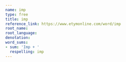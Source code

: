 ```yaml
---
name: imp
type: free
title: imp
reference_link: https://www.etymonline.com/word/imp
root_name: 
root_language: 
denotation: 
word_sums:
- sum: 'Imp + '
  respelling: imp
---
```

